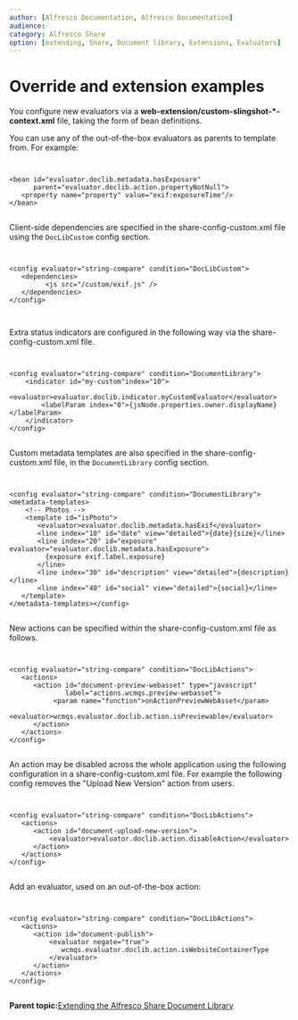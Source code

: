 ```yaml
---
author: [Alfresco Documentation, Alfresco Documentation]
audience: 
category: Alfresco Share
option: [extending, Share, Document library, Extensions, Evaluators]
---
```


# Override and extension examples

You configure new evaluators via a **web-extension/custom-slingshot-\*-context.xml** file, taking the form of bean definitions.  

You can use any of the out-of-the-box evaluators as parents to template from. For example:

```

     
<bean id="evaluator.doclib.metadata.hasExposure"
      parent="evaluator.doclib.action.propertyNotNull">  
   <property name="property" value="exif:exposureTime"/>
</bean>


```

Client-side dependencies are specified in the share-config-custom.xml file using the `DocLibCustom` config section.

```


<config evaluator="string-compare" condition="DocLibCustom">   
   <dependencies>   
         <js src="/custom/exif.js" />   
   </dependencies> 
</config>
 
 
```

Extra status indicators are configured in the following way via the share-config-custom.xml file.

```

      
<config evaluator="string-compare" condition="DocumentLibrary">
    <indicator id="my-custom"index="10">
        <evaluator>evaluator.doclib.indicator.myCustomEvaluator</evaluator>
        <labelParam index="0">{jsNode.properties.owner.displayName}</labelParam>
    </indicator>
</config>


```

Custom metadata templates are also specified in the share-config-custom.xml file, in the `DocumentLibrary` config section.

```

      
<config evaluator="string-compare" condition="DocumentLibrary">
<metadata-templates>
    <!-- Photos -->
    <template id="isPhoto">
       <evaluator>evaluator.doclib.metadata.hasExif</evaluator>
       <line index="10" id="date" view="detailed">{date}{size}</line>
       <line index="20" id="exposure" evaluator="evaluator.doclib.metadata.hasExposure">
         {exposure exif.label.exposure}
       </line>
       <line index="30" id="description" view="detailed">{description}</line>
       <line index="40" id="social" view="detailed">{social}</line>
   </template>
</metadata-templates></config>


```

New actions can be specified within the share-config-custom.xml file as follows.

```


<config evaluator="string-compare" condition="DocLibActions">
   <actions>
      <action id="document-preview-webasset" type="javascript"
              label="actions.wcmqs.preview-webasset">
           <param name="function">onActionPreviewWebAsset</param>
           <evaluator>wcmqs.evaluator.doclib.action.isPreviewable</evaluator>
      </action>
   </actions>
</config>


```

An action may be disabled across the whole application using the following configuration in a share-config-custom.xml file. For example the following config removes the "Upload New Version" action from users.

```

     
<config evaluator="string-compare" condition="DocLibActions">
   <actions>
      <action id="document-upload-new-version">
          <evaluator>evaluator.doclib.action.disableAction</evaluator>
      </action>
   </actions>
</config>


```

Add an evaluator, used on an out-of-the-box action:

```


<config evaluator="string-compare" condition="DocLibActions">
   <actions>
      <action id="document-publish">
          <evaluator negate="true">
             wcmqs.evaluator.doclib.action.isWebsiteContainerType
          </evaluator>
      </action>
   </actions>
</config>


```

**Parent topic:**[Extending the Alfresco Share Document Library](../concepts/Share-Doclib-Extend-Intro.md)

